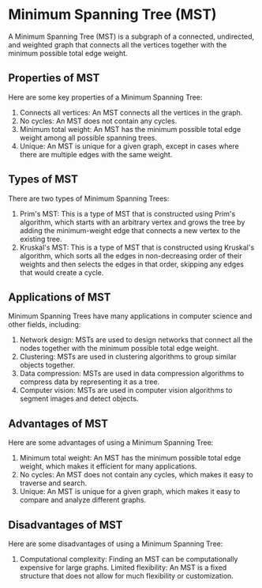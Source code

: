 # Minimum Spanning Tree (MST)
A Minimum Spanning Tree (MST) is a subgraph of a connected, undirected, and weighted graph that connects all the vertices together with the minimum possible total edge weight.

## Properties of MST
Here are some key properties of a Minimum Spanning Tree:

1. Connects all vertices: An MST connects all the vertices in the graph.
2. No cycles: An MST does not contain any cycles.
3. Minimum total weight: An MST has the minimum possible total edge weight among all possible spanning trees.
4. Unique: An MST is unique for a given graph, except in cases where there are multiple edges with the same weight.

## Types of MST
There are two types of Minimum Spanning Trees:

1. Prim's MST: This is a type of MST that is constructed using Prim's algorithm, which starts with an arbitrary vertex and grows the tree by adding the minimum-weight edge that connects a new vertex to the existing tree.
2. Kruskal's MST: This is a type of MST that is constructed using Kruskal's algorithm, which sorts all the edges in non-decreasing order of their weights and then selects the edges in that order, skipping any edges that would create a cycle.

## Applications of MST
Minimum Spanning Trees have many applications in computer science and other fields, including:

1. Network design: MSTs are used to design networks that connect all the nodes together with the minimum possible total edge weight.
2. Clustering: MSTs are used in clustering algorithms to group similar objects together.
3. Data compression: MSTs are used in data compression algorithms to compress data by representing it as a tree.
4. Computer vision: MSTs are used in computer vision algorithms to segment images and detect objects.

## Advantages of MST
Here are some advantages of using a Minimum Spanning Tree:

1. Minimum total weight: An MST has the minimum possible total edge weight, which makes it efficient for many applications.
2. No cycles: An MST does not contain any cycles, which makes it easy to traverse and search.
3. Unique: An MST is unique for a given graph, which makes it easy to compare and analyze different graphs.

## Disadvantages of MST
Here are some disadvantages of using a Minimum Spanning Tree:

1. Computational complexity: Finding an MST can be computationally expensive for large graphs.
Limited flexibility: An MST is a fixed structure that does not allow for much flexibility or customization.